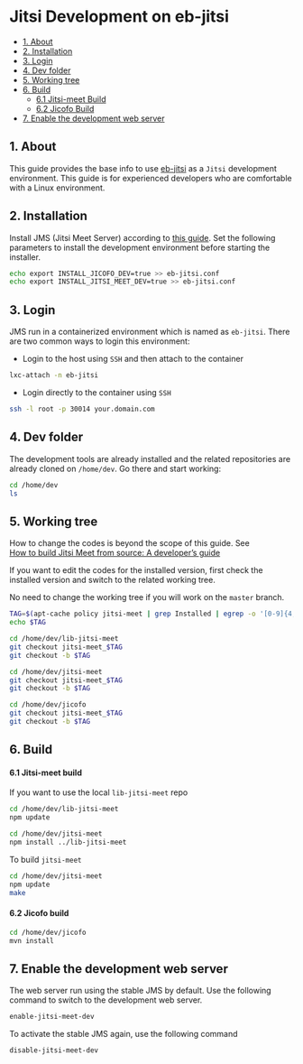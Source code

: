 Jitsi Development on eb-jitsi
=============================

- [1. About](#1-about)
- [2. Installation](#2-installation)
- [3. Login](#3-login)
- [4. Dev folder](#4-dev-folder)
- [5. Working tree](#5-working-tree)
- [6. Build](#6-build)
  - [6.1 Jitsi-meet Build](#61-jitsi-meet-build)
  - [6.2 Jicofo Build](#62-jicofo-build)
- [7. Enable the development web server](#7-enable-the-development-web-server)

## 1. About
This guide provides the base info to use [eb-jitsi](jitsi_cluster.md) as a
`Jitsi` development environment. This guide is for experienced developers who
are comfortable with a Linux environment.

## 2. Installation
Install JMS (Jitsi Meet Server) according to [this guide](jitsi_cluster.md).
Set the following parameters to install the development environment before
starting the installer.

```bash
echo export INSTALL_JICOFO_DEV=true >> eb-jitsi.conf
echo export INSTALL_JITSI_MEET_DEV=true >> eb-jitsi.conf
```

## 3. Login
JMS run in a containerized environment which is named as `eb-jitsi`. There are
two common ways to login this environment:

* Login to the host using `SSH` and then attach to the container

```bash
lxc-attach -n eb-jitsi
```

* Login directly to the container using `SSH`

```bash
ssh -l root -p 30014 your.domain.com
```

## 4. Dev folder
The development tools are already installed and the related repositories are
already cloned on `/home/dev`. Go there and start working:

```bash
cd /home/dev
ls
```

## 5. Working tree
How to change the codes is beyond the scope of this guide. See   
[How to build Jitsi Meet from source: A developer’s guide](https://community.jitsi.org/t/how-to-how-to-build-jitsi-meet-from-source-a-developers-guide/75422)

If you want to edit the codes for the installed version, first check the
installed version and switch to the related working tree.

No need to change the working tree if you will work on the `master` branch.

```bash
TAG=$(apt-cache policy jitsi-meet | grep Installed | egrep -o '[0-9]{4,}')
echo $TAG

cd /home/dev/lib-jitsi-meet
git checkout jitsi-meet_$TAG
git checkout -b $TAG

cd /home/dev/jitsi-meet
git checkout jitsi-meet_$TAG
git checkout -b $TAG

cd /home/dev/jicofo
git checkout jitsi-meet_$TAG
git checkout -b $TAG
```

## 6. Build
#### 6.1 Jitsi-meet build
If you want to use the local `lib-jitsi-meet` repo

```bash
cd /home/dev/lib-jitsi-meet
npm update

cd /home/dev/jitsi-meet
npm install ../lib-jitsi-meet
```

To build `jitsi-meet`

```bash
cd /home/dev/jitsi-meet
npm update
make
```

#### 6.2 Jicofo build
```bash
cd /home/dev/jicofo
mvn install
```

## 7. Enable the development web server
The web server run using the stable JMS by default. Use the following command
to switch to the development web server.

```bash
enable-jitsi-meet-dev
```

To activate the stable JMS again, use the following command

```bash
disable-jitsi-meet-dev
```
